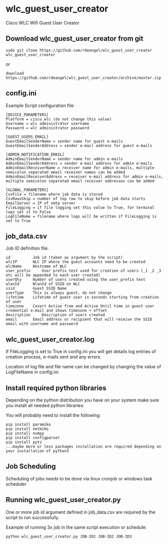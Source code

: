 wlc_guest_user_creator
============================================================
Cisco WLC Wifi Guest User Creator


Download wlc_guest_user_creator from git
---------------------------------

	sudo git clone https://github.com/rdeangel/wlc_guest_user_creator wlc_guest_user_creator
	
or

	download https://github.com/rdeangel/wlc_guest_user_creator/archive/master.zip



config.ini
---------------------------------

Example Script configuration file:

	[DEVICE_PARAMETERS]
	Platform = cisco_wlc (do not change this value)
	Username = wlc administrator username
	Password = wlc administrator password

	[GUEST_USERS_EMAIL]
	GuestEmailSenderName = sender name for guest e-mails
	GuestEmailSenderAddress = sender e-mail address for guest e-mails

	[ADMIN_NOTIFICATION_EMAIL]
	AdminEmailSenderName = sender name for admin e-mails
	AdminEmailSenderAddress = sender e-mail address for admin e-mails
	AdminEmailReceiverName = receiver name for admin e-mails, multiple semicolon separated email receiver names can be added
	AdminEmailReceiverAddress = receiver e-mail address for admin e-mails, multiple semicolon separated email receiver addresses can be added

	[GLOBAL_PARAMETERS]
	CsvFile = filename where job data is stored
	CsvRowsSkip = number of top row to skip before job data starts
	EmailServer = IP of smtp server
	FileLogging = if file logging set this value to True, for terminal logs set it to False
	LogFileName = filename where logs will be written if FileLogging is set to True

	
	
job_data.csv
---------------------------------

Job ID definition file:

	id   		Job id (taken as argument by the script)
	wlcIP   	WLC IP where the guest accounts need to be created
	wlcName   	Hostname of WLC
	user_prefix 	User prefix test used for creation of users (_1 _2 _3 etc will be appended to each user created)
	userQty   	Number of users created using the user_prefix text
	wlanId   	WlanId of SSID on WLC
	ssid   		Guest SSID Name
	userType   	This is always guest, do not change
	lifetime   	Lifetime of guest user in seconds starting from creation of user
	timezone	Covert Active from and Active Until time in guest user credential e-mail and shows timezone + offset
	description   	Description of users created
	email   	Email address or recipient that will receive the SSID email with username and password


	
wlc_guest_user_creator.log
---------------------------------

If FileLogging is set to True in config.ini you will get details log entries of creation process, e-mails sent and any errors.

Location of log file and file name can be changed by changing the value of LogFileName in config.ini



Install required python libraries
---------------------------------

Depending on the python distribution you have on your system make sure you install all needed python libraries:

You will probably need to install the following:

	pip install paramiko
	pip install netmiko
	pip install numpy
	pip install configparser
	pip install pytz
	...maybe more or less packages installation are required depending on your installation of python3



Job Scheduling
---------------------------------

Scheduling of jobs needs to be done via linux cronjob or windows task scheduler



Running wlc_guest_user_creator.py
---------------------------------

One or more job id argument defined in job_data.csv are required by the script to run successfully.

Example of running 3x job in the same script execution or schedule:

    python wlc_guest_user_creator.py JOB-ID1 JOB-ID2 JOB-ID3

	


